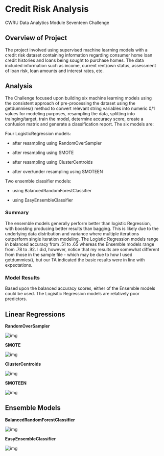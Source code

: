 # Credit Risk Analysis

CWRU Data Analytics Module Seventeen Challenge


## Overview of Project

The project involved using supervised machine learning models with a credit risk dataset containing information regarding consumer home loan credit histories and loans being sought to purchase homes.  The data included information such as income, current rent/own status, assessment of loan risk, loan amounts and interest rates, etc.     
  

## Analysis 

The Challenge focused upon building six machine learning models using the consistent approach of pre-processing the dataset using the getdummies() method to convert relevant string variables into numeric 0/1 values for modeling purposes, resampling the data, splitting into trainging/target, train the model, determine accuracy score, create a confusion matrix and generate a classification report.  The six models are:


Four LogisticRegression models:  

* after resampling using RandomOverSampler

* after resampling using SMOTE

* after resampling using ClusterCentroids

* after over/under resampling using SMOTEEN 

Two ensemble classifier models:

* using BalancedRandomForestClassifier

* using EasyEnsembleClassifier


### Summary

The ensemble models generally perform better than logistic Regression, with boosting producing better results than bagging.   This is likely due to the underlying data distribution and variance where multiple iterations outperform single iteration modeling.  The Logistic Regression models range in balanced accuracy from .51 to .65 whereas the Ensemble models range from .78 to .92.  I did, however, notice that my results are somewhat different from those in the sample file - which may be due to how I used getdummies(), but our TA indicated the basic results were in line with expectations.  

### Model Results  

Based upon the balanced accuracy scores, either of the Ensemble models could be used.   The Logisitic Regression models are relatively poor predictors. 

## Linear Regressions

**RandomOverSampler**

![img](https://github.com/fhsal/Credit_Risk_Analysis/blob/main/RandomOverSampler.png)

**SMOTE**

![img](https://github.com/fhsal/Credit_Risk_Analysis/blob/main/RandomOverSampler.png)


**ClusterCentroids**  

![img](https://github.com/fhsal/Credit_Risk_Analysis/blob/main/RandomOverSampler.png)

**SMOTEEN**  

![img](https://github.com/fhsal/Credit_Risk_Analysis/blob/main/RandomOverSampler.png)


## Ensemble Models

**BalancedRandomForestClassifier**

![img](https://github.com/fhsal/Credit_Risk_Analysis/blob/main/BalancedRandomForestClassifier.png)

**EasyEnsembleClassifier**

![img](https://github.com/fhsal/Credit_Risk_Analysis/blob/main/EasyEnsembleClassifier.png)